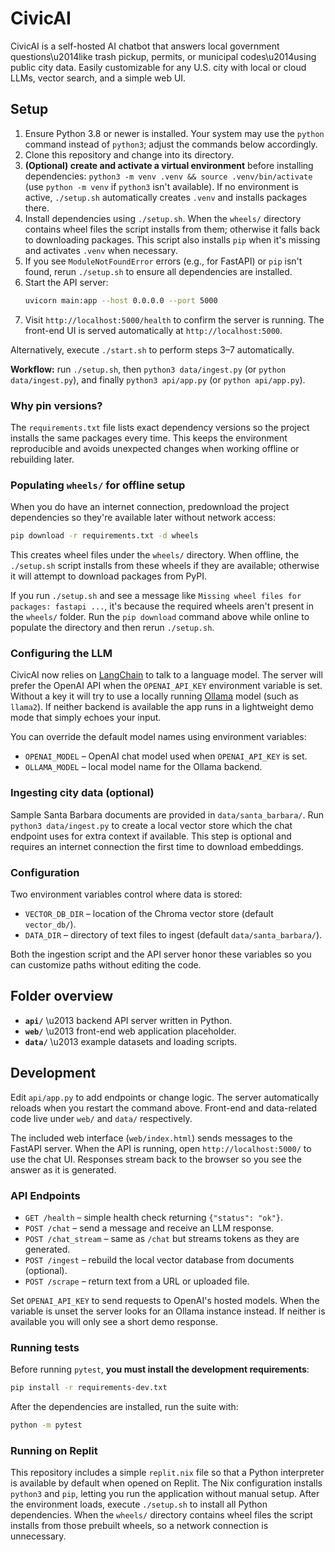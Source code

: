 # CivicAI
CivicAI is a self-hosted AI chatbot that answers local government questions\u2014like trash pickup, permits, or municipal codes\u2014using public city data. Easily customizable for any U.S. city with local or cloud LLMs, vector search, and a simple web UI.

## Setup
1. Ensure Python 3.8 or newer is installed.
   Your system may use the `python` command instead of `python3`; adjust the commands below accordingly.
2. Clone this repository and change into its directory.
3. **(Optional) create and activate a virtual environment** before installing dependencies:
   `python3 -m venv .venv && source .venv/bin/activate` (use `python -m venv` if `python3` isn't available).
   If no environment is active, `./setup.sh` automatically creates `.venv` and installs packages there.
4. Install dependencies using `./setup.sh`. When the `wheels/` directory contains wheel files the script installs from them; otherwise it falls back to downloading packages. This script also installs `pip` when it's missing and activates `.venv` when necessary.
5. If you see `ModuleNotFoundError` errors (e.g., for FastAPI) or `pip` isn't found, rerun `./setup.sh` to ensure all dependencies are installed.
6. Start the API server:
   ```bash
   uvicorn main:app --host 0.0.0.0 --port 5000
   ```
7. Visit `http://localhost:5000/health` to confirm the server is running. The front-end UI is served automatically at `http://localhost:5000`.

Alternatively, execute `./start.sh` to perform steps 3–7 automatically.

**Workflow:** run `./setup.sh`, then `python3 data/ingest.py` (or `python data/ingest.py`), and finally `python3 api/app.py` (or `python api/app.py`).

### Why pin versions?
The `requirements.txt` file lists exact dependency versions so the
project installs the same packages every time. This keeps the
environment reproducible and avoids unexpected changes when working
offline or rebuilding later.

### Populating `wheels/` for offline setup
When you do have an internet connection, predownload the project dependencies so
they're available later without network access:

```bash
pip download -r requirements.txt -d wheels
```

This creates wheel files under the `wheels/` directory. When offline, the
`./setup.sh` script installs from these wheels if they are available;
otherwise it will attempt to download packages from PyPI.

If you run `./setup.sh` and see a message like `Missing wheel files for packages: fastapi ...`,
it's because the required wheels aren't present in the `wheels/` folder. Run the
`pip download` command above while online to populate the directory and then
rerun `./setup.sh`.

### Configuring the LLM
CivicAI now relies on [LangChain](https://python.langchain.com) to talk to a
language model. The server will prefer the OpenAI API when the
`OPENAI_API_KEY` environment variable is set. Without a key it will try to use
a locally running [Ollama](https://ollama.ai) model (such as `llama2`).  If
neither backend is available the app runs in a lightweight demo mode that
simply echoes your input.

You can override the default model names using environment variables:

- `OPENAI_MODEL` – OpenAI chat model used when `OPENAI_API_KEY` is set.
- `OLLAMA_MODEL` – local model name for the Ollama backend.

### Ingesting city data (optional)
Sample Santa Barbara documents are provided in `data/santa_barbara/`. Run
`python3 data/ingest.py` to create a local vector store which the chat endpoint
uses for extra context if available. This step is optional and requires an
internet connection the first time to download embeddings.

### Configuration
Two environment variables control where data is stored:

- `VECTOR_DB_DIR` – location of the Chroma vector store (default `vector_db/`).
- `DATA_DIR` – directory of text files to ingest (default `data/santa_barbara/`).

Both the ingestion script and the API server honor these variables so you can
customize paths without editing the code.

## Folder overview
- **`api/`** \u2013 backend API server written in Python.
- **`web/`** \u2013 front-end web application placeholder.
- **`data/`** \u2013 example datasets and loading scripts.

## Development
Edit `api/app.py` to add endpoints or change logic. The server automatically reloads when you restart the command above. Front-end and data-related code live under `web/` and `data/` respectively.

The included web interface (`web/index.html`) sends messages to the FastAPI
server. When the API is running, open `http://localhost:5000/` to use the chat
UI. Responses stream back to the browser so you see the answer as it is
generated.

### API Endpoints

- `GET /health` – simple health check returning `{"status": "ok"}`.
- `POST /chat` – send a message and receive an LLM response.
- `POST /chat_stream` – same as `/chat` but streams tokens as they are generated.
- `POST /ingest` – rebuild the local vector database from documents (optional).
- `POST /scrape` – return text from a URL or uploaded file.

Set `OPENAI_API_KEY` to send requests to OpenAI's hosted models. When the
variable is unset the server looks for an Ollama instance instead. If neither is
available you will only see a short demo response.

### Running tests

Before running `pytest`, **you must install the development requirements**:

```bash
pip install -r requirements-dev.txt
```

After the dependencies are installed, run the suite with:

```bash
python -m pytest
```

### Running on Replit

This repository includes a simple `replit.nix` file so that a Python
interpreter is available by default when opened on Replit. The Nix
configuration installs `python3` and `pip`, letting you run the
application without manual setup. After the environment loads, execute
`./setup.sh` to install all Python dependencies. When the `wheels/`
directory contains wheel files the script installs from those prebuilt wheels,
so a network connection is unnecessary.


